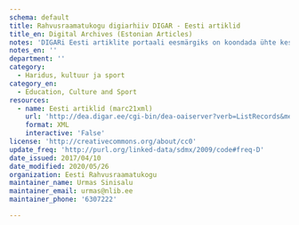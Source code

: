 ```yaml
---
schema: default
title: Rahvusraamatukogu digiarhiiv DIGAR - Eesti artiklid
title_en: Digital Archives (Estonian Articles)
notes: 'DIGARi Eesti artiklite portaali eesmärgiks on koondada ühte keskkonda ja pakkuda juurdepääsu kõigile läbi aegade Eestis ilmunud või välismaal eesti keeles avaldatud digitaalselt sündinud ja digiteeritud ajalehtedele, lisaks alates 2017.aastast ilmuvatele ajakirjadele jt jadaväljaannetele. Kodulehekülg: <a href="http://dea.digar.ee">http://dea.digar.ee</a>.'
notes_en: ''
department: ''
category:
  - Haridus, kultuur ja sport
category_en:
  - Education, Culture and Sport
resources:
  - name: Eesti artiklid (marc21xml)
    url: 'http://dea.digar.ee/cgi-bin/dea-oaiserver?verb=ListRecords&metadataPrefix=marc21'
    format: XML
    interactive: 'False'
license: 'http://creativecommons.org/about/cc0'
update_freq: 'http://purl.org/linked-data/sdmx/2009/code#freq-D'
date_issued: 2017/04/10
date_modified: 2020/05/26
organization: Eesti Rahvusraamatukogu
maintainer_name: Urmas Sinisalu
maintainer_email: urmas@nlib.ee
maintainer_phone: '6307222'

---
```

